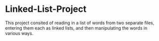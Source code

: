 # Linked-List-Project
This project consited of reading in a list of words from two separate files, entering them each as linked lists, and then manipulating the words in various ways.
